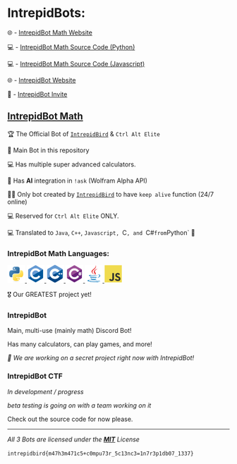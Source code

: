 # IntrepidBots:

🌐 - [IntrepidBot Math Website](https://sites.google.com/view/intrepidbot-math)


💻 - [IntrepidBot Math Source Code (Python)](https://github.com/intrepidbird/intrepidbot/blob/main/mathbot/main.py)

💻 - [IntrepidBot Math Source Code (Javascript)](https://github.com/intrepidbird/intrepidbot/blob/main/mathbot/javascript-translation.js)

🌐 - [IntrepidBot Website](https://sites.google.com/view/intrepidbot)

🤖 - [IntrepidBot Invite](https://discord.com/api/oauth2/authorize?client_id=842849935434317915&redirect_uri=https%3A%2F%2Fdiscordapp.com%2Foauth2%2Fauthorize%3F%26client_id%3D842849935434317915%26scope%3Dbot&response_type=code&scope=rpc.activities.write%20messages.read%20applications.commands)

## [IntrepidBot Math](https://github.com/intrepidbird/intrepidbot/tree/main/mathbot)

🏆 The Official Bot of [`IntrepidBird`](https://github.com/intrepidbird) & `Ctrl Alt Elite`

🥇 Main Bot in this repository

💻 Has multiple super advanced calculators.

🤖 Has **AI** integration in `!ask` (Wolfram Alpha API)

👨‍💻 Only bot created by [`IntrepidBird`](https://github.com/intrepidbird) to have `keep alive` function (24/7 online)

💻 Reserved for `Ctrl Alt Elite` ONLY.

💻 Translated to `Java`, `C++`, `Javascript, `C`, and `C#` from `Python` 🥳

<h3 align="left">IntrepidBot Math Languages:</h3>
<p align="left"> <a href=https://github.com/intrepidbird/intrepidbot/blob/main/mathbot/main.py target="_blank" rel="noreferrer"> <img src="https://raw.githubusercontent.com/devicons/devicon/master/icons/python/python-original.svg" alt="python" width="40" height="40"/> </a> <a href="https://github.com/intrepidbird/intrepidbot/blob/main/mathbot/factorial-translation.c" target="_blank" rel="noreferrer"> <img src="https://raw.githubusercontent.com/devicons/devicon/master/icons/c/c-original.svg" alt="c" width="40" height="40"/> </a> <a href="https://github.com/intrepidbird/intrepidbot/blob/main/mathbot/cpp-translation.cpp" target="_blank" rel="noreferrer"> <img src="https://raw.githubusercontent.com/devicons/devicon/master/icons/cplusplus/cplusplus-original.svg" alt="cplusplus" width="40" height="40"/> </a> <a href="https://github.com/intrepidbird/intrepidbot/blob/main/mathbot/cs-translation.cs" target="_blank" rel="noreferrer"> <img src="https://raw.githubusercontent.com/devicons/devicon/master/icons/csharp/csharp-original.svg" alt="csharp" width="40" height="40"/> </a> <a href="https://github.com/intrepidbird/intrepidbot/blob/main/mathbot/java-translation.java" target="_blank" rel="noreferrer"> <img src="https://raw.githubusercontent.com/devicons/devicon/master/icons/java/java-original.svg" alt="java" width="40" height="40"/> </a> <a href="https://github.com/intrepidbird/intrepidbot/blob/main/mathbot/javascript-translation.js" target="_blank" rel="noreferrer"> <img src="https://raw.githubusercontent.com/devicons/devicon/master/icons/javascript/javascript-original.svg" alt="javascript" width="40" height="40"/> </a> </p>

🎖️ Our GREATEST project yet!

### IntrepidBot

Main, multi-use (mainly math) Discord Bot!

Has many calculators, can play games, and more!

*🤫 We are working on a secret project right now with IntrepidBot!*

### IntrepidBot CTF

*In development / progress*

*beta testing is going on with a team working on it*

Check out the source code for now please.

---------------------------------------------------------------------------------------------------------------------------------------------------------------------------------------------------------------------------------------------------
*All 3 Bots are licensed under the **[MIT](https://en.wikipedia.org/wiki/MIT_License)** License*

`intrepidbird{m47h3m471c5+c0mpu73r_5c13nc3=1n7r3p1db07_1337}`
